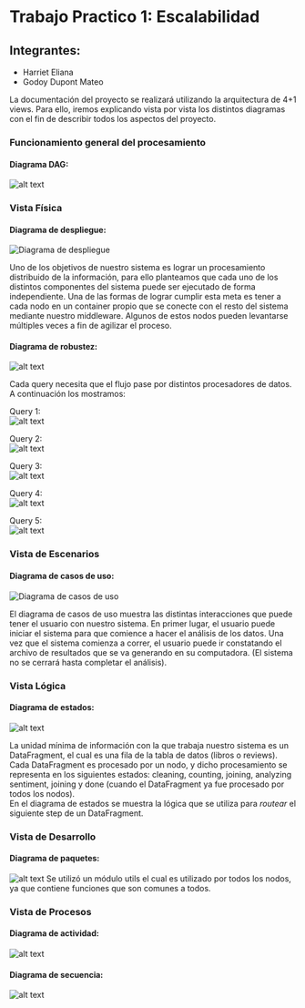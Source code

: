 # Trabajo Practico 1: Escalabilidad

## Integrantes:
* Harriet Eliana
* Godoy Dupont Mateo

La documentación del proyecto se realizará utilizando la arquitectura de 4+1 views. Para ello, iremos explicando vista por vista los distintos diagramas con el fin de describir todos los aspectos del proyecto. 

### Funcionamiento general del procesamiento
#### Diagrama DAG:
![alt text](<diagrams/DAG.png>)


### Vista Física
#### Diagrama de despliegue:
![Diagrama de despliegue](<diagrams/Diagrama de despliegue.png>)

Uno de los objetivos de nuestro sistema es lograr un procesamiento distribuido de la información, para ello planteamos que cada uno de los distintos componentes del sistema puede ser ejecutado de forma independiente. Una de las formas de lograr cumplir esta meta es tener a cada nodo en un container propio que se conecte con el resto del sistema mediante nuestro middleware. Algunos de estos nodos pueden levantarse múltiples veces a fin de agilizar el proceso.

#### Diagrama de robustez:
![alt text](diagrams/robustez-general.png)

Cada query necesita que el flujo pase por distintos procesadores de datos. A continuación los mostramos:

Query 1:  
![alt text](diagrams/q1.png)

Query 2:  
![alt text](diagrams/q2.png)

Query 3:  
![alt text](diagrams/q3.png)

Query 4:  
![alt text](diagrams/q4.png)

Query 5:  
![alt text](diagrams/q5.png)

### Vista de Escenarios
#### Diagrama de casos de uso:
![Diagrama de casos de uso](<diagrams/Diagrama de casos de uso.png>)

El diagrama de casos de uso muestra las distintas interacciones que puede tener el usuario con nuestro sistema. En primer lugar, el usuario puede iniciar el sistema para que comience a hacer el análisis de los datos. Una vez que el sistema comienza a correr, el usuario puede ir constatando el archivo de resultados que se va generando en su computadora. (El sistema no se cerrará hasta completar el análisis).  

### Vista Lógica
#### Diagrama de estados:
![alt text](diagrams/Estados.png)

La unidad mínima de información con la que trabaja nuestro sistema es un DataFragment, el cual es una fila de la tabla de datos (libros o reviews). Cada DataFragment es procesado por un nodo, y dicho procesamiento se representa en los siguientes estados: cleaning, counting, joining, analyzing sentiment, joining y done (cuando el DataFragment ya fue procesado por todos los nodos).  
En el diagrama de estados se muestra la lógica que se utiliza para _routear_ el siguiente step de un DataFragment.



### Vista de Desarrollo
#### Diagrama de paquetes:

![alt text](diagrams/paquetes.png)
Se utilizó un módulo utils el cual es utilizado por todos los nodos, ya que contiene funciones que son comunes a todos.
 
### Vista de Procesos
#### Diagrama de actividad:
![alt text](<diagrams/a.png>)

#### Diagrama de secuencia:
![alt text](<diagrams/secuencia.png>)